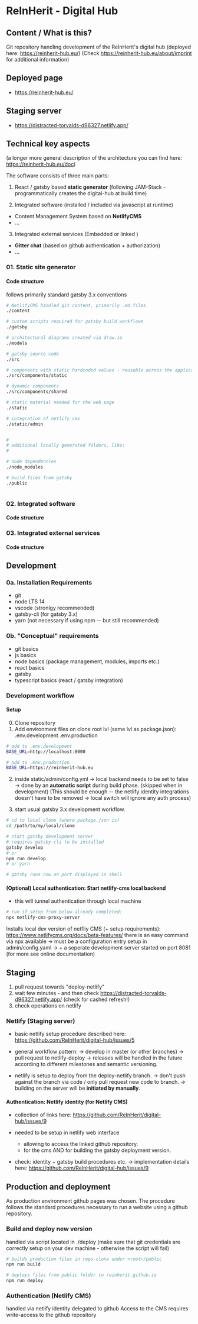 
# ReInHerit - Digital Hub

## Content / What is this?

Git repository handling development of the ReInHerit's digital hub (deployed here: https://reinherit-hub.eu/)
(Check https://reinherit-hub.eu/about/imprint for additional information)

## Deployed page 

- https://reinherit-hub.eu/

## Staging server

- https://distracted-torvalds-d96327.netlify.app/

## Technical key aspects

(a longer more general description of the architecture you can find here: https://reinherit-hub.eu/doc)

The software consists of three main parts:

1. React / gatsby based **static generator** (following JAM-Stack - programmatically creates the digital-hub at build time)

2. Integrated software (installed / included via javascript at runtime)
  - Content Management System based on **NetlifyCMS** 
  - ...

3. Integrated external services (Embedded or linked )
  - **Gitter chat** (based on github authentication + authorization)
  - ...


### 01. Static site generator 

#### Code structure

follows primarily standard gatsby 3.x conventions 

```sh
# NetlifyCMS handled git content, primarily .md files
./content

# custom scripts required for gatsby build workflows
./gatsby

# architectural diagrams created via draw.io 
./models

# gatsby source code
./src

# components with static hardcoded values - reusable across the application e.g. navbar (links are the same everywhere) 
./src/components/static

# dynamic components 
./src/components/shared

# static material needed for the web page
./static

# integration of netlify cms
./static/admin


#
# additional locally generated folders, like:
#

# node dependencies
./node_modules 

# build files from gatsby
./public



```


### 02. Integrated software

#### Code structure

### 03. Integrated external services

#### Code structure

## Development

### 0a. Installation Requirements

- git
- node LTS 14
- vscode (stronlgy recommended)
- gatsby-cli (for gatsby 3.x)
- yarn (not necessary if using npm -- but still recommended)

### 0b. "Conceptual" requirements 

- git basics
- js basics
- node basics (package management, modules, imports etc.)
- react basics
- gatsby
- typescript basics (react / gatsby integration)


### Development workflow


#### Setup

0. Clone repository
1. Add environment files on clone root lvl (same lvl as package.json): 
  .env.development
  .env.production

```sh
# add to .env.development
BASE_URL=http://localhost:8000

# add to .env.production
BASE_URL=https://reinherit-hub.eu

```

2. inside static/admin/config.yml -> local backend needs to be set to false -> done by an __automatic script__ during build phase. (skipped when in development)
(This should be enough -- the netlify identity integrations doesn't have to be removed -> local switch will ignore any auth process)


3. start usual gatsby 3.x development workflow.

```sh
# cd to local clone (where package.json is) 
cd /path/to/my/local/clone

# start gatsby development server
# requires gatsby-cli to be installed
gatsby develop
# or
npm run develop
# or yarn 

# gatsby runs now on port displayed in shell

```

#### (Optional) Local authentication: Start netlify-cms local backend

- this will tunnel authentication through local machine

```sh
# run if setup from below already completed:
npx netlify-cms-proxy-server

```

Installs local dev version of netfliy CMS (+ setup requirements): https://www.netlifycms.org/docs/beta-features/
there is an easy command via npx available
-> must be a configuration entry setup in admin/config.yaml
-> + a seperate development server started on port 8081 (for more see online documentation)


## Staging

1. pull request towards "deploy-netlify"
2. wait few minutes - and then check https://distracted-torvalds-d96327.netlify.app/ (check for cashed refresh!)
3. check operations on netlify


### Netlify (Staging server)

- basic netlify setup procedure described here: https://github.com/ReInHerit/digital-hub/issues/5

- general workflow pattern:
  -> develop in master (or other branches) -> pull request to netlify-deploy
  -> releases will be handled in the future according to different milestones and semantic versioning.

- netlify is setup to deploy from the deploy-netlify branch.
  -> don't push against the branch via code / only pull request new code to branch.
  -> building on the server will be __initiated by manually__.


#### Authentication: Netlify identity (for Netlify CMS) 

- collection of links here: https://github.com/ReInHerit/digital-hub/issues/9

- needed to be setup in netlify web interface
  - allowing to access the linked github repository.
  - for the cms AND for building the gatsby deployment version.

- check: identity + gatsby build procedures etc.
  -> implementation details here: https://github.com/ReInHerit/digital-hub/issues/9


## Production and deployment

As production environment github pages was chosen. The procedure 
follows the standard procedures necessary to run a website using a github repository.


### Build and deploy new version

handled via script located in ./deploy
(make sure that git credentials are correctly setup on your dev machine - otherwise the script will fail)

```sh
# builds production files in repo-clone under <root>/public 
npm run build

# deploys files from public folder to reinherit.github.io
npm run deploy

```

### Authentication (Netlify CMS)

handled via netlify identity delegated to github
Access to the CMS requires write-access to the github repository